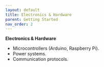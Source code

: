 ```yaml
---
layout: default
title: Electronics & Hardware
parent: Getting Started
nav_order: 2
---
```


**Electronics & Hardware** 

- Microcontrollers (Arduino, Raspberry Pi).
- Power systems.
- Communication protocols.







